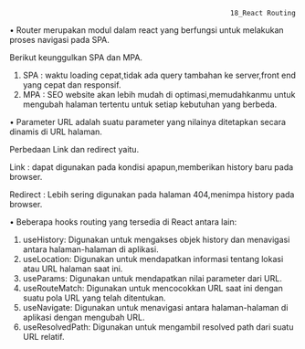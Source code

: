                                                          18_React Routing

•	Router merupakan modul dalam react yang berfungsi untuk melakukan proses navigasi pada SPA.

Berikut keunggulkan SPA dan MPA.

1.  SPA : waktu loading cepat,tidak ada query tambahan ke server,front end yang cepat dan responsif.
2.  MPA : SEO website akan lebih mudah di optimasi,memudahkanmu untuk mengubah halaman tertentu untuk setiap kebutuhan yang berbeda.

•	Parameter URL adalah suatu parameter yang nilainya ditetapkan secara dinamis di URL halaman.

Perbedaan Link dan redirect yaitu.

Link : dapat digunakan pada kondisi apapun,memberikan history baru pada browser.

Redirect : Lebih sering digunakan pada halaman 404,menimpa history pada browser.

•	Beberapa hooks routing yang tersedia di React antara lain:
1.	useHistory: Digunakan untuk mengakses objek history dan menavigasi antara halaman-halaman di aplikasi.
2.	useLocation: Digunakan untuk mendapatkan informasi tentang lokasi atau URL halaman saat ini.
3.	useParams: Digunakan untuk mendapatkan nilai parameter dari URL.
4.	useRouteMatch: Digunakan untuk mencocokkan URL saat ini dengan suatu pola URL yang telah ditentukan.
5.	useNavigate: Digunakan untuk menavigasi antara halaman-halaman di aplikasi dengan mengubah URL.
6.	useResolvedPath: Digunakan untuk mengambil resolved path dari suatu URL relatif.

